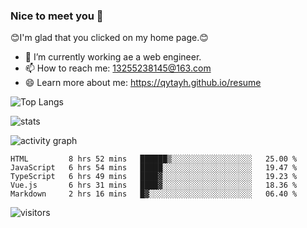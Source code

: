 ### Nice to meet you 👋

😊I'm glad that you clicked on my home page.😊

- 🔭 I’m currently working ae a web engineer.
- 📫 How to reach me: 13255238145@163.com
- 😄 Learn more about me: https://qytayh.github.io/resume

![Top Langs](https://github-readme-stats.vercel.app/api/top-langs?username=qytayh) 

![stats](https://github-readme-stats.vercel.app/api?username=qytayh&show_icons=true&theme=radical&layout=compact)
	
![activity graph](https://activity-graph.herokuapp.com/graph?username=qytayh&theme=dracula)

<!--START_SECTION:waka-->
```text
HTML         8 hrs 52 mins   ██████▒░░░░░░░░░░░░░░░░░░   25.00 % 
JavaScript   6 hrs 54 mins   █████░░░░░░░░░░░░░░░░░░░░   19.47 % 
TypeScript   6 hrs 49 mins   ████▓░░░░░░░░░░░░░░░░░░░░   19.23 % 
Vue.js       6 hrs 31 mins   ████▓░░░░░░░░░░░░░░░░░░░░   18.36 % 
Markdown     2 hrs 16 mins   █▓░░░░░░░░░░░░░░░░░░░░░░░   06.40 % 
```
<!--END_SECTION:waka-->

![visitors](https://visitor-badge.glitch.me/badge?page_id=qytayh)


<!--
**qytayh/qytayh** is a ✨ _special_ ✨ repository because its `README.md` (this file) appears on your GitHub profile.

Here are some ideas to get you started:

- 🔭 I’m currently working on ...
- 🌱 I’m currently learning ...
- 👯 I’m looking to collaborate on ...
- 🤔 I’m looking for help with ...
- 💬 Ask me about ...
- 📫 How to reach me: ...
- 😄 Pronouns: ...
- ⚡ Fun fact: ...
-->

